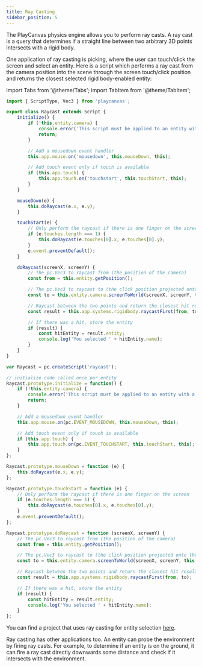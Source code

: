 ```yaml
---
title: Ray Casting
sidebar_position: 5
---
```


The PlayCanvas physics engine allows you to perform ray casts. A ray cast is a query that determines if a straight line between two arbitrary 3D points intersects with a rigid body.

One application of ray casting is picking, where the user can touch/click the screen and select an entity. Here is a script which performs a ray cast from the camera position into the scene through the screen touch/click position and returns the closest selected rigid body-enabled entity:

import Tabs from '@theme/Tabs';
import TabItem from '@theme/TabItem';

<Tabs defaultValue="legacy" groupId='script-code'>
<TabItem  value="esm" label="ESM">

```javascript
import { ScriptType, Vec3 } from 'playcanvas';

export class Raycast extends Script {
    initialize() {
        if (!this.entity.camera) {
            console.error('This script must be applied to an entity with a camera component.');
            return;
        }

        // Add a mousedown event handler
        this.app.mouse.on('mousedown', this.mouseDown, this);

        // Add touch event only if touch is available
        if (this.app.touch) {
            this.app.touch.on('touchstart', this.touchStart, this);
        }
    }

    mouseDown(e) {
        this.doRaycast(e.x, e.y);
    }

    touchStart(e) {
        // Only perform the raycast if there is one finger on the screen
        if (e.touches.length === 1) {
            this.doRaycast(e.touches[0].x, e.touches[0].y);
        }
        e.event.preventDefault();
    }

    doRaycast(screenX, screenY) {
        // The pc.Vec3 to raycast from (the position of the camera)
        const from = this.entity.getPosition();

        // The pc.Vec3 to raycast to (the click position projected onto the camera's far clip plane)
        const to = this.entity.camera.screenToWorld(screenX, screenY, this.entity.camera.farClip);

        // Raycast between the two points and return the closest hit result
        const result = this.app.systems.rigidbody.raycastFirst(from, to);

        // If there was a hit, store the entity
        if (result) {
            const hitEntity = result.entity;
            console.log('You selected ' + hitEntity.name);
        }
    }
}

```

</TabItem>
<TabItem value="classic" label="Classic">

```javascript
var Raycast = pc.createScript('raycast');

// initialize code called once per entity
Raycast.prototype.initialize = function() {
    if (!this.entity.camera) {
        console.error('This script must be applied to an entity with a camera component.');
        return;
    }

    // Add a mousedown event handler
    this.app.mouse.on(pc.EVENT_MOUSEDOWN, this.mouseDown, this);

    // Add touch event only if touch is available
    if (this.app.touch) {
        this.app.touch.on(pc.EVENT_TOUCHSTART, this.touchStart, this);
    }
};

Raycast.prototype.mouseDown = function (e) {
    this.doRaycast(e.x, e.y);
};

Raycast.prototype.touchStart = function (e) {
    // Only perform the raycast if there is one finger on the screen
    if (e.touches.length === 1) {
        this.doRaycast(e.touches[0].x, e.touches[0].y);
    }
    e.event.preventDefault();
};

Raycast.prototype.doRaycast = function (screenX, screenY) {
    // The pc.Vec3 to raycast from (the position of the camera)
    const from = this.entity.getPosition();

    // The pc.Vec3 to raycast to (the click position projected onto the camera's far clip plane)
    const to = this.entity.camera.screenToWorld(screenX, screenY, this.entity.camera.farClip);

    // Raycast between the two points and return the closest hit result
    const result = this.app.systems.rigidbody.raycastFirst(from, to);

    // If there was a hit, store the entity
    if (result) {
        const hitEntity = result.entity;
        console.log('You selected ' + hitEntity.name);
    }
};
```

</TabItem>
</Tabs>

You can find a project that uses ray casting for entity selection [here][1].

Ray casting has other applications too. An entity can probe the environment by firing ray casts. For example, to determine if an entity is on the ground, it can fire a ray cast directly downwards some distance and check if it intersects with the environment.

[1]: https://playcanvas.com/project/410547/overview/entity-picking-using-physics
